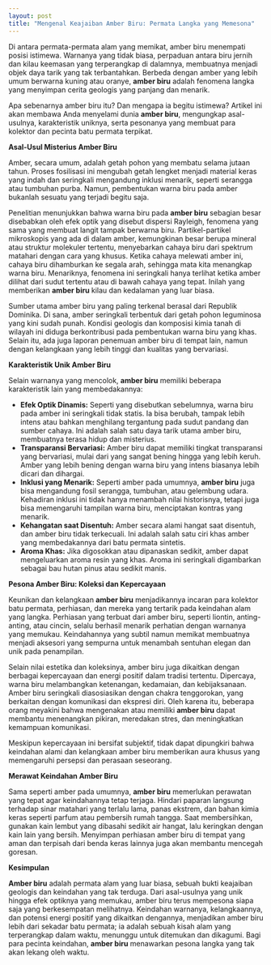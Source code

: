 ```yaml
---
layout: post
title: "Mengenal Keajaiban Amber Biru: Permata Langka yang Memesona"
---
```


Di antara permata-permata alam yang memikat, amber biru menempati posisi istimewa. Warnanya yang tidak biasa, perpaduan antara biru jernih dan kilau keemasan yang terperangkap di dalamnya, membuatnya menjadi objek daya tarik yang tak terbantahkan. Berbeda dengan amber yang lebih umum berwarna kuning atau oranye, **amber biru** adalah fenomena langka yang menyimpan cerita geologis yang panjang dan menarik.

Apa sebenarnya amber biru itu? Dan mengapa ia begitu istimewa? Artikel ini akan membawa Anda menyelami dunia **amber biru**, mengungkap asal-usulnya, karakteristik uniknya, serta pesonanya yang membuat para kolektor dan pecinta batu permata terpikat.

**Asal-Usul Misterius Amber Biru**

Amber, secara umum, adalah getah pohon yang membatu selama jutaan tahun. Proses fosilisasi ini mengubah getah lengket menjadi material keras yang indah dan seringkali mengandung inklusi menarik, seperti serangga atau tumbuhan purba. Namun, pembentukan warna biru pada amber bukanlah sesuatu yang terjadi begitu saja.

Penelitian menunjukkan bahwa warna biru pada **amber biru** sebagian besar disebabkan oleh efek optik yang disebut dispersi Rayleigh, fenomena yang sama yang membuat langit tampak berwarna biru. Partikel-partikel mikroskopis yang ada di dalam amber, kemungkinan besar berupa mineral atau struktur molekuler tertentu, menyebarkan cahaya biru dari spektrum matahari dengan cara yang khusus. Ketika cahaya melewati amber ini, cahaya biru dihamburkan ke segala arah, sehingga mata kita menangkap warna biru. Menariknya, fenomena ini seringkali hanya terlihat ketika amber dilihat dari sudut tertentu atau di bawah cahaya yang tepat. Inilah yang memberikan **amber biru** kilau dan kedalaman yang luar biasa.

Sumber utama amber biru yang paling terkenal berasal dari Republik Dominika. Di sana, amber seringkali terbentuk dari getah pohon leguminosa yang kini sudah punah. Kondisi geologis dan komposisi kimia tanah di wilayah ini diduga berkontribusi pada pembentukan warna biru yang khas. Selain itu, ada juga laporan penemuan amber biru di tempat lain, namun dengan kelangkaan yang lebih tinggi dan kualitas yang bervariasi.

**Karakteristik Unik Amber Biru**

Selain warnanya yang mencolok, **amber biru** memiliki beberapa karakteristik lain yang membedakannya:

*   **Efek Optik Dinamis:** Seperti yang disebutkan sebelumnya, warna biru pada amber ini seringkali tidak statis. Ia bisa berubah, tampak lebih intens atau bahkan menghilang tergantung pada sudut pandang dan sumber cahaya. Ini adalah salah satu daya tarik utama amber biru, membuatnya terasa hidup dan misterius.
*   **Transparansi Bervariasi:** Amber biru dapat memiliki tingkat transparansi yang bervariasi, mulai dari yang sangat bening hingga yang lebih keruh. Amber yang lebih bening dengan warna biru yang intens biasanya lebih dicari dan dihargai.
*   **Inklusi yang Menarik:** Seperti amber pada umumnya, **amber biru** juga bisa mengandung fosil serangga, tumbuhan, atau gelembung udara. Kehadiran inklusi ini tidak hanya menambah nilai historisnya, tetapi juga bisa memengaruhi tampilan warna biru, menciptakan kontras yang menarik.
*   **Kehangatan saat Disentuh:** Amber secara alami hangat saat disentuh, dan amber biru tidak terkecuali. Ini adalah salah satu ciri khas amber yang membedakannya dari batu permata sintetis.
*   **Aroma Khas:** Jika digosokkan atau dipanaskan sedikit, amber dapat mengeluarkan aroma resin yang khas. Aroma ini seringkali digambarkan sebagai bau hutan pinus atau sedikit manis.

**Pesona Amber Biru: Koleksi dan Kepercayaan**

Keunikan dan kelangkaan **amber biru** menjadikannya incaran para kolektor batu permata, perhiasan, dan mereka yang tertarik pada keindahan alam yang langka. Perhiasan yang terbuat dari amber biru, seperti liontin, anting-anting, atau cincin, selalu berhasil menarik perhatian dengan warnanya yang memukau. Keindahannya yang subtil namun memikat membuatnya menjadi aksesori yang sempurna untuk menambah sentuhan elegan dan unik pada penampilan.

Selain nilai estetika dan koleksinya, amber biru juga dikaitkan dengan berbagai kepercayaan dan energi positif dalam tradisi tertentu. Dipercaya, warna biru melambangkan ketenangan, kedamaian, dan kebijaksanaan. Amber biru seringkali diasosiasikan dengan chakra tenggorokan, yang berkaitan dengan komunikasi dan ekspresi diri. Oleh karena itu, beberapa orang meyakini bahwa mengenakan atau memiliki **amber biru** dapat membantu menenangkan pikiran, meredakan stres, dan meningkatkan kemampuan komunikasi.

Meskipun kepercayaan ini bersifat subjektif, tidak dapat dipungkiri bahwa keindahan alami dan kelangkaan amber biru memberikan aura khusus yang memengaruhi persepsi dan perasaan seseorang.

**Merawat Keindahan Amber Biru**

Sama seperti amber pada umumnya, **amber biru** memerlukan perawatan yang tepat agar keindahannya tetap terjaga. Hindari paparan langsung terhadap sinar matahari yang terlalu lama, panas ekstrem, dan bahan kimia keras seperti parfum atau pembersih rumah tangga. Saat membersihkan, gunakan kain lembut yang dibasahi sedikit air hangat, lalu keringkan dengan kain lain yang bersih. Menyimpan perhiasan amber biru di tempat yang aman dan terpisah dari benda keras lainnya juga akan membantu mencegah goresan.

**Kesimpulan**

**Amber biru** adalah permata alam yang luar biasa, sebuah bukti keajaiban geologis dan keindahan yang tak terduga. Dari asal-usulnya yang unik hingga efek optiknya yang memukau, amber biru terus mempesona siapa saja yang berkesempatan melihatnya. Keindahan warnanya, kelangkaannya, dan potensi energi positif yang dikaitkan dengannya, menjadikan amber biru lebih dari sekadar batu permata; ia adalah sebuah kisah alam yang terperangkap dalam waktu, menunggu untuk ditemukan dan dikagumi. Bagi para pecinta keindahan, **amber biru** menawarkan pesona langka yang tak akan lekang oleh waktu.
